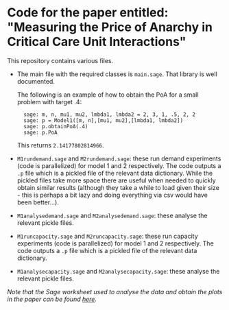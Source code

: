 # Code for the paper entitled: "Measuring the Price of Anarchy in Critical Care Unit Interactions"

This repository contains various files.

- The main file with the required classes is `main.sage`. That library is well documented.

    The following is an example of how to obtain the PoA for a small problem with target .4:

        sage: m, n, mu1, mu2, lmbda1, lmbda2 = 2, 3, 1, .5, 2, 2
        sage: p = Model1([m, n],[mu1, mu2],[lmbda1, lmbda2])
        sage: p.obtainPoA(.4)
        sage: p.PoA

    This returns `2.14177802814966`.

- `M1rundemand.sage` and `M2rundemand.sage`: these run demand experiments (code is parallelized) for model 1 and 2 respectively. The code outputs a `.p` file which is a pickled file of the relevant data dictionary. While the pickled files take more space there are useful when needed to quickly obtain similar results (although they take a while to load given their size - this is perhaps a bit lazy and doing everything via csv would have been better...).
- `M1analysedemand.sage` and `M2analysedemand.sage`: these analyse the relevant pickle files.
- `M1runcapacity.sage` and `M2runcapacity.sage`: these run capacity experiments (code is parallelized) for model 1 and 2 respectively. The code outputs a `.p` file which is a pickled file of the relevant data dictionary.
- `M1analysecapacity.sage` and `M2analysecapacity.sage`: these analyse the relevant pickle files.

*Note that the Sage worksheet used to analyse the data and obtain the plots in the paper can be found [here](https://sage.maths.cf.ac.uk/home/pub/122/).*
